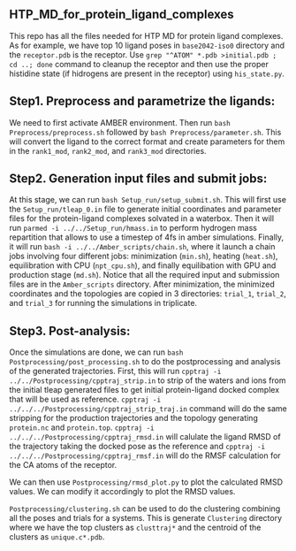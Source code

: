 ## HTP_MD_for_protein_ligand_complexes

This repo has all the files needed for HTP MD for protein ligand complexes. As for example, we have top 10 ligand poses in ```base2042-iso0``` directory and the ```receptor.pdb``` is the receptor. Use ```grep "^ATOM" *.pdb >initial.pdb ; cd ..; done``` command to cleanup the receptor and then use the proper histidine state (if hidrogens are present in the receptor) using ```his_state.py```. 

Step1. Preprocess and parametrize the ligands:
----------------------------------------------

We need to first activate AMBER environment. Then run ```bash Preprocess/preprocess.sh``` followed by ```bash Preprocess/parameter.sh```. This will convert the ligand to the correct format and create parameters for them in the ```rank1_mod```, ```rank2_mod```, and ```rank3_mod``` directories. 

Step2. Generation input files and submit jobs:
----------------------------------------------

At this stage, we can run ```bash Setup_run/setup_submit.sh```. This will first use the ```Setup_run/tleap_0.in``` file to generate initial coordinates and parameter files for the protein-ligand complexes solvated in a waterbox. Then it will run ```parmed -i ../../Setup_run/hmass.in``` to perform hydrogen mass repartition that allows  to use a timestep of 4fs in amber simulations. Finally, it will run ```bash -i ../../Amber_scripts/chain.sh```, where it launch a chain jobs involving four different jobs: minimization (```min.sh```), heating (```heat.sh```), equilibration with CPU (```npt_cpu.sh```), and finally equilibation with GPU and production stage (```md.sh```). Notice that all the required input and submission files are in the ```Amber_scripts``` directory. After minimization, the minimized coordinates and the topologies are copied in 3 directories: ```trial_1```, ```trial_2```, and ```trial_3``` for running the simulations in triplicate.

Step3. Post-analysis:
--------------------

Once the simulations are done, we can run ```bash Postprocessing/post_processing.sh``` to do the postprocessing and analysis of the generated trajectories. First, this will run ```cpptraj -i ../../Postprocessing/cpptraj_strip.in``` to strip of the waters and ions from the initial tleap generated files to get initial protein-ligand docked complex that will be used as reference. ```cpptraj -i ../../../Postprocessing/cpptraj_strip_traj.in``` command will do the same stripping for the production trajectories and the topology generating ```protein.nc``` and ```protein.top```. ```cpptraj -i ../../../Postprocessing/cpptraj_rmsd.in``` will calulate the ligand RMSD of the trajectory taking the docked pose as the reference and ```cpptraj -i ../../../Postprocessing/cpptraj_rmsf.in``` will do the RMSF calculation for the CA atoms of the receptor. 

We can then use ```Postprocessing/rmsd_plot.py``` to plot the calculated RMSD values. We can modify it accordingly to plot the RMSD values. 

```Postprocessing/clustering.sh``` can be used to do the clustering combining all the poses and trials for a systems. This is generate ```Clustering``` directory where we have the top clusters as ```clusttraj*``` and the centroid of the clusters as ```unique.c*.pdb```. 







